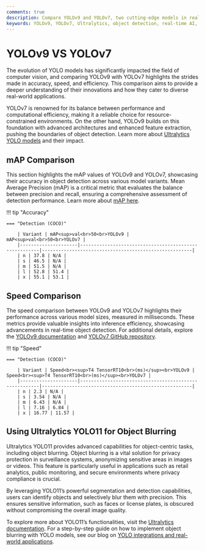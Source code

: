 ```yaml
---
comments: true
description: Compare YOLOv9 and YOLOv7, two cutting-edge models in real-time object detection and computer vision. Explore their performance, efficiency, and advancements in edge AI and Ultralytics technologies to determine the best fit for your applications.
keywords: YOLOv9, YOLOv7, Ultralytics, object detection, real-time AI, edge AI, computer vision, model comparison
---
```


# YOLOv9 VS YOLOv7

The evolution of YOLO models has significantly impacted the field of computer vision, and comparing YOLOv9 with YOLOv7 highlights the strides made in accuracy, speed, and efficiency. This comparison aims to provide a deeper understanding of their innovations and how they cater to diverse real-world applications.

YOLOv7 is renowned for its balance between performance and computational efficiency, making it a reliable choice for resource-constrained environments. On the other hand, YOLOv9 builds on this foundation with advanced architectures and enhanced feature extraction, pushing the boundaries of object detection. Learn more about [Ultralytics YOLO models](https://docs.ultralytics.com/models/yolov8/) and their impact.

## mAP Comparison

This section highlights the mAP values of YOLOv9 and YOLOv7, showcasing their accuracy in object detection across various model variants. Mean Average Precision (mAP) is a critical metric that evaluates the balance between precision and recall, ensuring a comprehensive assessment of detection performance. Learn more about [mAP here](https://www.ultralytics.com/glossary/mean-average-precision-map).

!!! tip "Accuracy"

    === "Detection (COCO)"

    	| Variant | mAP<sup>val<br>50<br>YOLOv9 | mAP<sup>val<br>50<br>YOLOv7 |
    	|---------------------|-------------------------------------------------------|-------------------------------------------------------|
    	| n | 37.8 | N/A |
    	| s | 46.5 | N/A |
    	| m | 51.5 | N/A |
    	| l | 52.8 | 51.4 |
    	| x | 55.1 | 53.1 |

## Speed Comparison

The speed comparison between YOLOv9 and YOLOv7 highlights their performance across various model sizes, measured in milliseconds. These metrics provide valuable insights into inference efficiency, showcasing advancements in real-time object detection. For additional details, explore the [YOLOv9 documentation](https://docs.ultralytics.com/models/yolov9/) and [YOLOv7 GitHub repository](https://github.com/WongKinYiu/yolov7).

!!! tip "Speed"

    === "Detection (COCO)"

    	| Variant | Speed<br><sup>T4 TensorRT10<br>(ms)</sup><br>YOLOv9 | Speed<br><sup>T4 TensorRT10<br>(ms)</sup><br>YOLOv7 |
    	|---------------------|-------------------------------------------------------|-------------------------------------------------------|
    	| n | 2.3 | N/A |
    	| s | 3.54 | N/A |
    	| m | 6.43 | N/A |
    	| l | 7.16 | 6.84 |
    	| x | 16.77 | 11.57 |

## Using Ultralytics YOLO11 for Object Blurring

Ultralytics YOLO11 provides advanced capabilities for object-centric tasks, including object blurring. Object blurring is a vital solution for privacy protection in surveillance systems, anonymizing sensitive areas in images or videos. This feature is particularly useful in applications such as retail analytics, public monitoring, and secure environments where privacy compliance is crucial.

By leveraging YOLO11’s powerful segmentation and detection capabilities, users can identify objects and selectively blur them with precision. This ensures sensitive information, such as faces or license plates, is obscured without compromising the overall image quality.

To explore more about YOLO11’s functionalities, visit the [Ultralytics documentation](https://docs.ultralytics.com/guides/). For a step-by-step guide on how to implement object blurring with YOLO models, see our blog on [YOLO integrations and real-world applications](https://www.ultralytics.com/blog/how-to-use-ultralytics-yolo11-for-object-detection).
